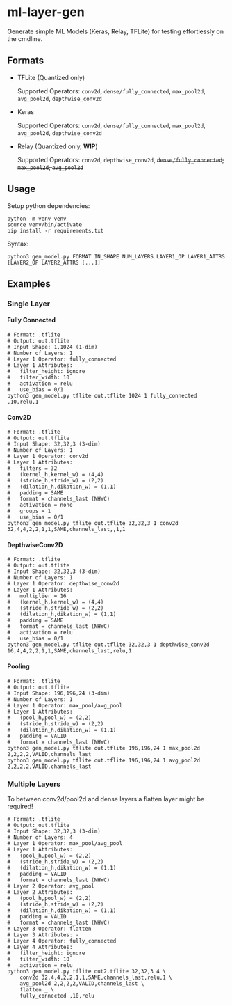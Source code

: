 # ml-layer-gen
Generate simple ML Models (Keras, Relay, TFLite) for testing effortlessly on the cmdline.

## Formats

- TFLite (Quantized only)

  Supported Operators: `conv2d`, `dense/fully_connected`, `max_pool2d`, `avg_pool2d`, `depthwise_conv2d`
- Keras

  Supported Operators: `conv2d`, `dense/fully_connected`, `max_pool2d`, `avg_pool2d`, `depthwise_conv2d`
- Relay (Quantized only, **WIP**)

  Supported Operators: `conv2d`, `depthwise_conv2d`, ~~`dense/fully_connected`, `max_pool2d`, `avg_pool2d`~~

## Usage

Setup python dependencies:

```
python -m venv venv
source venv/bin/activate
pip install -r requirements.txt
```

Syntax:

```
python3 gen_model.py FORMAT IN_SHAPE NUM_LAYERS LAYER1_OP LAYER1_ATTRS [LAYER2_OP LAYER2_ATTRS [...]]
```

## Examples

### Single Layer

#### Fully Connected

```
# Format: .tflite
# Output: out.tflite
# Input Shape: 1,1024 (1-dim)
# Number of Layers: 1
# Layer 1 Operator: fully_connected
# Layer 1 Attributes:
#   filter_height: ignore
#   filter_width: 10
#   activation = relu
#   use_bias = 0/1
python3 gen_model.py tflite out.tflite 1024 1 fully_connected ,10,relu,1
```

#### Conv2D

```
# Format: .tflite
# Output: out.tflite
# Input Shape: 32,32,3 (3-dim)
# Number of Layers: 1
# Layer 1 Operator: conv2d
# Layer 1 Attributes:
#   filters = 32
#   (kernel_h,kernel_w) = (4,4)
#   (stride_h,stride_w) = (2,2)
#   (dilation_h,dikation_w) = (1,1)
#   padding = SAME
#   format = channels_last (NHWC)
#   activation = none
#   groups = 1
#   use_bias = 0/1
python3 gen_model.py tflite out.tflite 32,32,3 1 conv2d 32,4,4,2,2,1,1,SAME,channels_last,,1,1
```

#### DepthwiseConv2D

```
# Format: .tflite
# Output: out.tflite
# Input Shape: 32,32,3 (3-dim)
# Number of Layers: 1
# Layer 1 Operator: depthwise_conv2d
# Layer 1 Attributes:
#   multiplier = 16
#   (kernel_h,kernel_w) = (4,4)
#   (stride_h,stride_w) = (2,2)
#   (dilation_h,dikation_w) = (1,1)
#   padding = SAME
#   format = channels_last (NHWC)
#   activation = relu
#   use_bias = 0/1
python3 gen_model.py tflite out.tflite 32,32,3 1 depthwise_conv2d 16,4,4,2,2,1,1,SAME,channels_last,relu,1
```

#### Pooling

```
# Format: .tflite
# Output: out.tflite
# Input Shape: 196,196,24 (3-dim)
# Number of Layers: 1
# Layer 1 Operator: max_pool/avg_pool
# Layer 1 Attributes:
#   (pool_h,pool_w) = (2,2)
#   (stride_h,stride_w) = (2,2)
#   (dilation_h,dikation_w) = (1,1)
#   padding = VALID
#   format = channels_last (NHWC)
python3 gen_model.py tflite out.tflite 196,196,24 1 max_pool2d 2,2,2,2,VALID,channels_last
python3 gen_model.py tflite out.tflite 196,196,24 1 avg_pool2d 2,2,2,2,VALID,channels_last
```

### Multiple Layers

To between conv2d/pool2d and dense layers a flatten layer might be required!

```
# Format: .tflite
# Output: out.tflite
# Input Shape: 32,32,3 (3-dim)
# Number of Layers: 4
# Layer 1 Operator: max_pool/avg_pool
# Layer 1 Attributes:
#   (pool_h,pool_w) = (2,2)
#   (stride_h,stride_w) = (2,2)
#   (dilation_h,dikation_w) = (1,1)
#   padding = VALID
#   format = channels_last (NHWC)
# Layer 2 Operator: avg_pool
# Layer 2 Attributes:
#   (pool_h,pool_w) = (2,2)
#   (stride_h,stride_w) = (2,2)
#   (dilation_h,dikation_w) = (1,1)
#   padding = VALID
#   format = channels_last (NHWC)
# Layer 3 Operator: flatten
# Layer 3 Attributes: -
# Layer 4 Operator: fully_connected
# Layer 4 Attributes:
#   filter_height: ignore
#   filter_width: 10
#   activation = relu
python3 gen_model.py tflite out2.tflite 32,32,3 4 \
    conv2d 32,4,4,2,2,1,1,SAME,channels_last,relu,1 \
    avg_pool2d 2,2,2,2,VALID,channels_last \
    flatten _ \
    fully_connected ,10,relu
```
